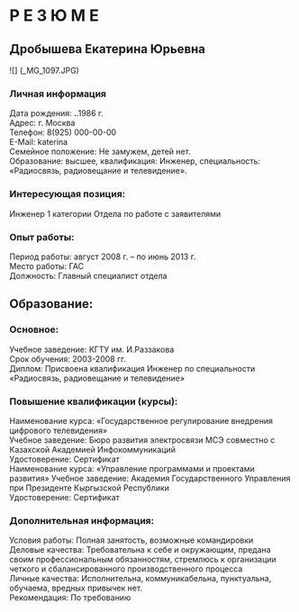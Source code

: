 # Р Е З Ю М Е

## Дробышева Екатерина Юрьевна
![] (_MG_1097.JPG)
### Личная информация
Дата рождения:	__.__.1986 г.  
Адрес:	г. Москва  
Телефон:	8(925) 000-00-00  
E-Mail:	katerina  
Семейное положение:	Не замужем, детей нет.  
Образование:	высшее,
квалификация: Инженер,
специальность: «Радиосвязь, радиовещание и телевидение».

### Интересующая позиция:
Инженер 1 категории Отдела по работе с заявителями

### Опыт работы:
Период работы:	август 2008 г. – по июнь 2013 г.  
Место работы:	ГАС   
Должность:	Главный специалист отдела  

## Образование:
### Основное:
Учебное заведение:	КГТУ им. И.Раззакова  
Срок обучения:	2003-2008 гг.  
Диплом:	Присвоена квалификация Инженер по специальности «Радиосвязь, радиовещание и телевидение»  
### Повышение квалификации (курсы):
Наименование курса:	«Государственное регулирование внедрения цифрового телевидения»  
Учебное заведение:	Бюро развития электросвязи МСЭ совместно с Казахской Академией Инфокоммуникаций  
Удостоверение:	Сертификат  
Наименование курса:	«Управление программами и проектами развития»
Учебное заведение:	Академия Государственного Управления при Президенте Кыргызской Республики  
Удостоверение:	Сертификат  

### Дополнительная информация:
Условия работы:	Полная занятость, возможные командировки  
Деловые качества:	Требовательна к себе и окружающим, предана своим профессиональным обязанностям, стремлюсь к организации четкого и сбалансированного производственного процесса  
Личные качества:	Исполнительна, коммуникабельна, пунктуальна, обучаема, вредных привычек нет.  
Рекомендация:	По требованию

